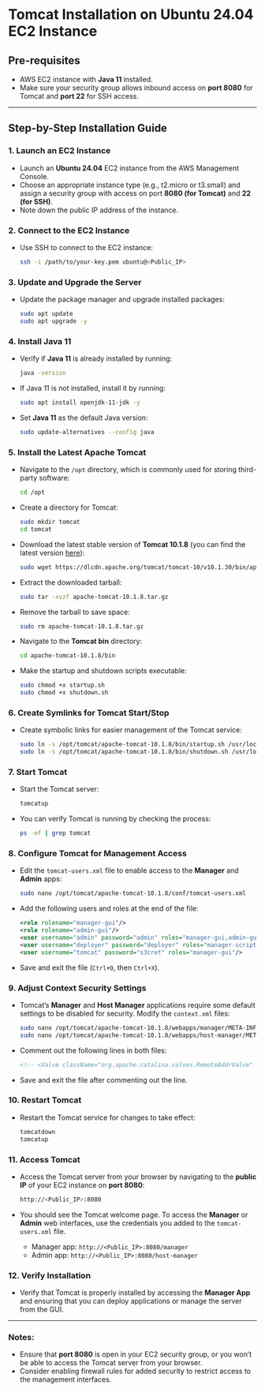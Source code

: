 # Tomcat Installation on Ubuntu 24.04 EC2 Instance

## Pre-requisites

- AWS EC2 instance with **Java 11** installed.
- Make sure your security group allows inbound access on **port 8080** for Tomcat and **port 22** for SSH access.

---

## Step-by-Step Installation Guide

### 1. **Launch an EC2 Instance**
   - Launch an **Ubuntu 24.04** EC2 instance from the AWS Management Console.
   - Choose an appropriate instance type (e.g., t2.micro or t3.small) and assign a security group with access on port **8080 (for Tomcat)** and **22 (for SSH)**.
   - Note down the public IP address of the instance.

### 2. **Connect to the EC2 Instance**
   - Use SSH to connect to the EC2 instance:

     ```bash
     ssh -i /path/to/your-key.pem ubuntu@<Public_IP>
     ```

### 3. **Update and Upgrade the Server**
   - Update the package manager and upgrade installed packages:

     ```bash
     sudo apt update
     sudo apt upgrade -y
     ```

### 4. **Install Java 11**
   - Verify if **Java 11** is already installed by running:

     ```bash
     java -version
     ```

   - If Java 11 is not installed, install it by running:

     ```bash
     sudo apt install openjdk-11-jdk -y
     ```

   - Set **Java 11** as the default Java version:

     ```bash
     sudo update-alternatives --config java
     ```

### 5. **Install the Latest Apache Tomcat**

   - Navigate to the `/opt` directory, which is commonly used for storing third-party software:

     ```bash
     cd /opt
     ```

   - Create a directory for Tomcat:

     ```bash
     sudo mkdir tomcat
     cd tomcat
     ```

   - Download the latest stable version of **Tomcat 10.1.8** (you can find the latest version [here](https://tomcat.apache.org/download-10.cgi)):

     ```bash
     sudo wget https://dlcdn.apache.org/tomcat/tomcat-10/v10.1.30/bin/apache-tomcat-10.1.30.tar.gz
     ```

   - Extract the downloaded tarball:

     ```bash
     sudo tar -xvzf apache-tomcat-10.1.8.tar.gz
     ```

   - Remove the tarball to save space:

     ```bash
     sudo rm apache-tomcat-10.1.8.tar.gz
     ```

   - Navigate to the **Tomcat bin** directory:

     ```bash
     cd apache-tomcat-10.1.8/bin
     ```

   - Make the startup and shutdown scripts executable:

     ```bash
     sudo chmod +x startup.sh
     sudo chmod +x shutdown.sh
     ```

### 6. **Create Symlinks for Tomcat Start/Stop**

   - Create symbolic links for easier management of the Tomcat service:

     ```bash
     sudo ln -s /opt/tomcat/apache-tomcat-10.1.8/bin/startup.sh /usr/local/bin/tomcatup
     sudo ln -s /opt/tomcat/apache-tomcat-10.1.8/bin/shutdown.sh /usr/local/bin/tomcatdown
     ```

### 7. **Start Tomcat**
   - Start the Tomcat server:

     ```bash
     tomcatup
     ```

   - You can verify Tomcat is running by checking the process:

     ```bash
     ps -ef | grep tomcat
     ```

### 8. **Configure Tomcat for Management Access**

   - Edit the `tomcat-users.xml` file to enable access to the **Manager** and **Admin** apps:

     ```bash
     sudo nano /opt/tomcat/apache-tomcat-10.1.8/conf/tomcat-users.xml
     ```

   - Add the following users and roles at the end of the file:

     ```xml
     <role rolename="manager-gui"/>
     <role rolename="admin-gui"/>
     <user username="admin" password="admin" roles="manager-gui,admin-gui"/>
     <user username="deployer" password="deployer" roles="manager-script"/>
     <user username="tomcat" password="s3cret" roles="manager-gui"/>
     ```

   - Save and exit the file (`Ctrl+O`, then `Ctrl+X`).

### 9. **Adjust Context Security Settings**

   - Tomcat’s **Manager** and **Host Manager** applications require some default settings to be disabled for security. Modify the `context.xml` files:

     ```bash
     sudo nano /opt/tomcat/apache-tomcat-10.1.8/webapps/manager/META-INF/context.xml
     sudo nano /opt/tomcat/apache-tomcat-10.1.8/webapps/host-manager/META-INF/context.xml
     ```

   - Comment out the following lines in both files:

     ```xml
     <!-- <Valve className="org.apache.catalina.valves.RemoteAddrValve" ... /> -->
     ```

   - Save and exit the file after commenting out the line.

### 10. **Restart Tomcat**
   - Restart the Tomcat service for changes to take effect:

     ```bash
     tomcatdown
     tomcatup
     ```

### 11. **Access Tomcat**
   - Access the Tomcat server from your browser by navigating to the **public IP** of your EC2 instance on **port 8080**:

     ```bash
     http://<Public_IP>:8080
     ```

   - You should see the Tomcat welcome page. To access the **Manager** or **Admin** web interfaces, use the credentials you added to the `tomcat-users.xml` file.

     - Manager app: `http://<Public_IP>:8080/manager`
     - Admin app: `http://<Public_IP>:8080/host-manager`

### 12. **Verify Installation**
   - Verify that Tomcat is properly installed by accessing the **Manager App** and ensuring that you can deploy applications or manage the server from the GUI.

---

### Notes:

- Ensure that **port 8080** is open in your EC2 security group, or you won’t be able to access the Tomcat server from your browser.
- Consider enabling firewall rules for added security to restrict access to the management interfaces.
